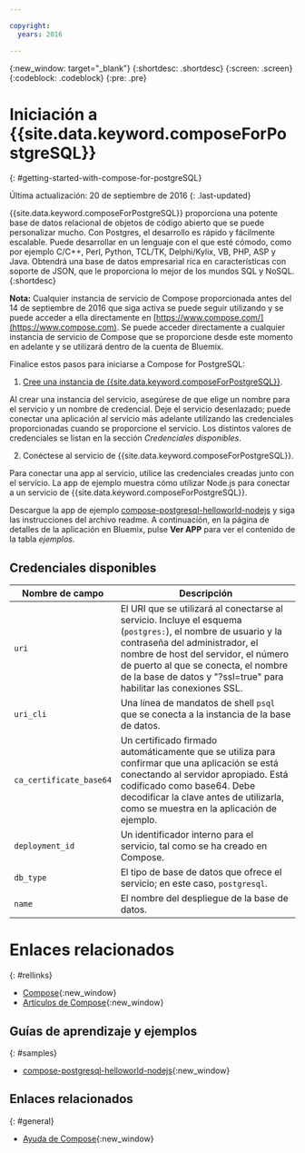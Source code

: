 ```yaml
---

copyright:
  years: 2016

---
```

<!-- Copyright info at top of file: REQUIRED
    The copyright info is YAML content that must occur at the top of the MD file, before attributes are listed.
    It must be --- surrounded by 3 dashes ---
    The value "years" can contain just one year or a two years separated by a comma. (years: 2014, 2016)
    Indentation as per the previous template must be preserved.
-->

<!-- Common attributes used in the template are defined as follows: -->
{:new_window: target="_blank"}
{:shortdesc: .shortdesc}
{:screen: .screen}
{:codeblock: .codeblock}
{:pre: .pre}

# Iniciación a {{site.data.keyword.composeForPostgreSQL}}
{: #getting-started-with-compose-for-postgreSQL}

Última actualización: 20 de septiembre de 2016
{: .last-updated}

{{site.data.keyword.composeForPostgreSQL}} proporciona una potente base de datos relacional de objetos de código abierto que se puede personalizar mucho. Con Postgres, el desarrollo es rápido y fácilmente escalable. Puede desarrollar en un lenguaje con el que esté cómodo, como por ejemplo C/C++, Perl, Python, TCL/TK, Delphi/Kylix, VB, PHP, ASP y Java. Obtendrá una base de datos empresarial rica en características con soporte de JSON, que le proporciona lo mejor de los mundos SQL y NoSQL.
{:shortdesc}

**Nota:** Cualquier instancia de servicio de Compose proporcionada antes del 14 de septiembre de 2016 que siga activa se puede seguir utilizando y se puede acceder a ella directamente en [https://www.compose.com/](https://www.compose.com). Se puede acceder directamente a cualquier instancia de servicio de Compose que se proporcione desde este momento en adelante y se utilizará dentro de la cuenta de Bluemix.

Finalice estos pasos para iniciarse a Compose for PostgreSQL:

1. [Cree una instancia de {{site.data.keyword.composeForPostgreSQL}}](https://console.ng.bluemix.net/catalog/services/compose-for-postgresql/).

  Al crear una instancia del servicio, asegúrese de que elige un nombre para el servicio y un nombre de credencial. Deje el servicio desenlazado; puede conectar una aplicación al servicio más adelante utilizando las credenciales proporcionadas cuando se proporcione el servicio. Los distintos valores de credenciales se listan en la sección *Credenciales disponibles*.

2. Conéctese al servicio de {{site.data.keyword.composeForPostgreSQL}}.

  Para conectar una app al servicio, utilice las credenciales creadas junto con el servicio. La app de ejemplo muestra cómo utilizar Node.js para conectar a un servicio de {{site.data.keyword.composeForPostgreSQL}}.

  Descargue la app de ejemplo [compose-postgresql-helloworld-nodejs](https://github.com/IBM-Bluemix/compose-postgresql-helloworld-nodejs) y siga las instrucciones del archivo readme. A continuación, en la página de detalles de la aplicación en Bluemix, pulse **Ver APP** para ver el contenido de la tabla *ejemplos*.

## Credenciales disponibles

Nombre de campo|Descripción
----------|-----------
`uri`|El URI que se utilizará al conectarse al servicio. Incluye el esquema (`postgres:`), el nombre de usuario y la contraseña del administrador, el nombre de host del servidor, el número de puerto al que se conecta, el nombre de la base de datos y "?ssl=true" para habilitar las conexiones SSL.
`uri_cli`|Una línea de mandatos de shell `psql` que se conecta a la instancia de la base de datos.
`ca_certificate_base64`|Un certificado firmado automáticamente que se utiliza para confirmar que una aplicación se está conectando al servidor apropiado. Está codificado como base64. Debe decodificar la clave antes de utilizarla, como se muestra en la aplicación de ejemplo.
`deployment_id`|Un identificador interno para el servicio, tal como se ha creado en Compose.
`db_type`|El tipo de base de datos que ofrece el servicio; en este caso, `postgresql`.
`name`|El nombre del despliegue de la base de datos.

# Enlaces relacionados
{: #rellinks}

* [Compose](https://www.compose.com){:new_window}
* [Artículos de Compose](https://www.compose.com/articles/){:new_window}

## Guías de aprendizaje y ejemplos
{: #samples}
* [compose-postgresql-helloworld-nodejs](https://github.com/IBM-Bluemix/compose-postgresql-helloworld-nodejs){:new_window}

## Enlaces relacionados
{: #general}
* [Ayuda de Compose](https://help.compose.com/docs){:new_window}
